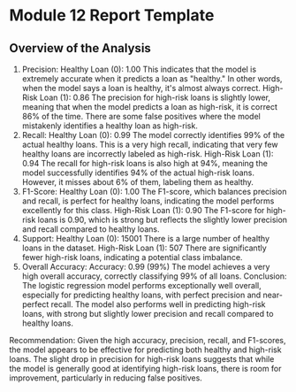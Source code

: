 # Module 12 Report Template

## Overview of the Analysis

1. Precision:
Healthy Loan (0): 1.00
This indicates that the model is extremely accurate when it predicts a loan as "healthy." In other words, when the model says a loan is healthy, it's almost always correct.
High-Risk Loan (1): 0.86
The precision for high-risk loans is slightly lower, meaning that when the model predicts a loan as high-risk, it is correct 86% of the time. There are some false positives where the model mistakenly identifies a healthy loan as high-risk.
2. Recall:
Healthy Loan (0): 0.99
The model correctly identifies 99% of the actual healthy loans. This is a very high recall, indicating that very few healthy loans are incorrectly labeled as high-risk.
High-Risk Loan (1): 0.94
The recall for high-risk loans is also high at 94%, meaning the model successfully identifies 94% of the actual high-risk loans. However, it misses about 6% of them, labeling them as healthy.
3. F1-Score:
Healthy Loan (0): 1.00
The F1-score, which balances precision and recall, is perfect for healthy loans, indicating the model performs excellently for this class.
High-Risk Loan (1): 0.90
The F1-score for high-risk loans is 0.90, which is strong but reflects the slightly lower precision and recall compared to healthy loans.
4. Support:
Healthy Loan (0): 15001
There is a large number of healthy loans in the dataset.
High-Risk Loan (1): 507
There are significantly fewer high-risk loans, indicating a potential class imbalance.
5. Overall Accuracy:
Accuracy: 0.99 (99%)
The model achieves a very high overall accuracy, correctly classifying 99% of all loans.
Conclusion:
The logistic regression model performs exceptionally well overall, especially for predicting healthy loans, with perfect precision and near-perfect recall. The model also performs well in predicting high-risk loans, with strong but slightly lower precision and recall compared to healthy loans.

Recommendation:
Given the high accuracy, precision, recall, and F1-scores, the model appears to be effective for predicting both healthy and high-risk loans. The slight drop in precision for high-risk loans suggests that while the model is generally good at identifying high-risk loans, there is room for improvement, particularly in reducing false positives.
